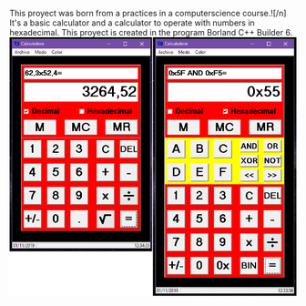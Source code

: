 This proyect was born from a practices in a computerscience course.![/n]
It's a basic calculator and a calculator to operate with numbers in hexadecimal.
This proyect is created in the program Borland C++ Builder 6.
![Screenshot](CalNorHex.PNG)
